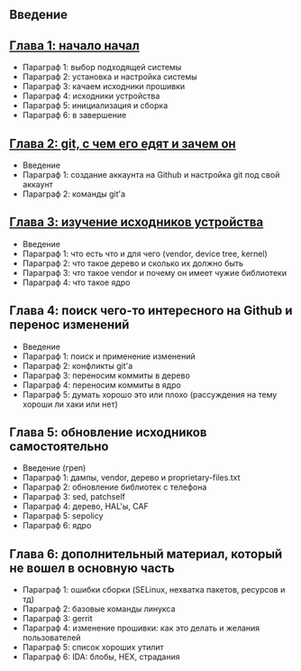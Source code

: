 ## Введение

## [Глава 1: начало начал](https://github.com/Roker2/BookAboutBuilding/tree/master/%D0%93%D0%BB%D0%B0%D0%B2%D0%B0%201%20%D0%9D%D0%B0%D1%87%D0%B0%D0%BB%D0%BE%20%D0%BD%D0%B0%D1%87%D0%B0%D0%BB)

- Параграф 1: выбор подходящей системы
- Параграф 2: установка и настройка системы
- Параграф 3: качаем исходники прошивки
- Параграф 4: исходники устройства
- Параграф 5: инициализация и сборка
- Параграф 6: в завершение

## [Глава 2: git, с чем его едят и зачем он](https://github.com/Roker2/BookAboutBuilding/tree/master/%D0%93%D0%BB%D0%B0%D0%B2%D0%B0%202%20git%2C%20%D1%81%20%D1%87%D0%B5%D0%BC%20%D0%B5%D0%B3%D0%BE%20%D0%B5%D0%B4%D1%8F%D1%82%20%D0%B8%20%D0%B7%D0%B0%D1%87%D0%B5%D0%BC%20%D0%BE%D0%BD)

- Введение
- Параграф 1: создание аккаунта на Github и настройка git под свой аккаунт
- Параграф 2: команды git'а

## [Глава 3: изучение исходников устройства](https://github.com/Roker2/BookAboutBuilding/tree/master/%D0%93%D0%BB%D0%B0%D0%B2%D0%B0%203%20%D0%B8%D0%B7%D1%83%D1%87%D0%B5%D0%BD%D0%B8%D0%B5%20%D0%B8%D1%81%D1%85%D0%BE%D0%B4%D0%BD%D0%B8%D0%BA%D0%BE%D0%B2%20%D1%83%D1%81%D1%82%D1%80%D0%BE%D0%B9%D1%81%D1%82%D0%B2%D0%B0)

- Введение
- Параграф 1: что есть что и для чего (vendor, device tree, kernel)
- Параграф 2: что такое дерево и сколько их должно быть
- Параграф 3: что такое vendor и почему он имеет чужие библиотеки
- Параграф 4: что такое ядро

## Глава 4: поиск чего-то интересного на Github и перенос изменений

- Введение
- Параграф 1: поиск и применение изменений
- Параграф 2: конфликты git'а
- Параграф 3: переносим коммиты в дерево
- Параграф 4: переносим коммиты в ядро
- Параграф 5: думать хорошо это или плохо (рассуждения на тему хороши ли хаки или нет)

## Глава 5: обновление исходников самостоятельно

- Введение (греп)
- Параграф 1: дампы, vendor, дерево и proprietary-files.txt
- Параграф 2: обновление библиотек с телефона
- Параграф 3: sed, patchself
- Параграф 4: дерево, HAL'ы, CAF
- Параграф 5: sepolicy
- Параграф 6: ядро

## Глава 6: дополнительный материал, который не вошел в основную часть

- Параграф 1: ошибки сборки (SELinux, нехватка пакетов, ресурсов и тд)
- Параграф 2: базовые команды линукса
- Параграф 3: gerrit
- Параграф 4: изменение прошивки: как это делать и желания пользователей
- Параграф 5: список хороших утилит
- Параграф 6: IDA: блобы, HEX, страдания